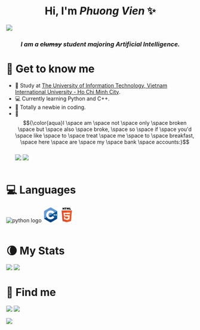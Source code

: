 # <h1 align="center">Hi, I'm ***Phuong Vien*** ✨</h1>

![](https://i.imgur.com/l6moi9F.jpeg)

<h3 align="center"><i>I am a <s>clumsy</s> student majoring Artificial Intelligence.</i></h3>

# 🐳 Get to know me
- 🏫 Study at [The University of Information Technology, Vietnam International University - Ho Chi Minh City](https://www.uit.edu.vn/).
- 💻 Currently learning Python and C++.
- 🐥 Totally a newbie in coding.
- 🥹 $${\color{aqua}I \space am \space not \space only \space broken \space but \space also \space broke, \space so \space if \space you'd \space like \space to \space treat \space me \space to \space breakfast, \space here \space are \space my \space bank \space accounts:}$$ <br/>
   [<img src='https://upload.wikimedia.org/wikipedia/vi/8/85/Vietcombank_Logo.png' height='35'>](https://imgur.com/a/alID36H) [<img src='https://upload.wikimedia.org/wikipedia/commons/thumb/2/25/Logo_MB_new.png/1200px-Logo_MB_new.png' height='40'>](https://imgur.com/a/hJp1VoI)
<br><br>
# 💻 Languages
  <img src="https://cdn.jsdelivr.net/gh/devicons/devicon/icons/python/python-original.svg" height="30" alt="python logo"  /> <img src="https://raw.githubusercontent.com/devicons/devicon/master/icons/cplusplus/cplusplus-original.svg" alt="cplusplus" width="40" height="40"/> <img src="https://raw.githubusercontent.com/devicons/devicon/master/icons/html5/html5-original-wordmark.svg" alt="html5" width="40" height="40"/>
<br><br>
# 🌘 My Stats
![](https://github-readme-stats.vercel.app/api?username=PhienVuong&theme=catppuccin_mocha&hide_border=false&include_all_commits=false&count_private=false)
![](https://github-readme-streak-stats.herokuapp.com/?user=PhienVuong&theme=catppuccin_mocha&hide_border=false)<br/>


# 🔎 Find me
 [<img src='https://upload.wikimedia.org/wikipedia/commons/thumb/b/b8/2021_Facebook_icon.svg/2048px-2021_Facebook_icon.svg.png' height='40'>](https://www.facebook.com/profile.php?id=61565743432277)  [<img src='https://upload.wikimedia.org/wikipedia/commons/thumb/a/a5/Instagram_icon.png/2048px-Instagram_icon.png' height='40'>](https://github.com/PhienVuong) 


[![](https://visitcount.itsvg.in/api?id=PhienVuong&icon=0&color=0)](https://visitcount.itsvg.in)

  
